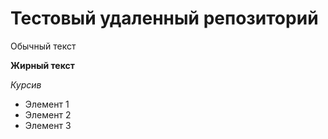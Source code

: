 # Тестовый удаленный репозиторий

Обычный текст

**Жирный текст**

*Курсив* 

* Элемент 1
* Элемент 2
* Элемент 3
